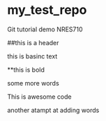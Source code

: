 # my_test_repo
Git tutorial demo NRES710

##this is a header

this is basinc text

**this is bold

some more words

This is awesome code

another atampt at adding words
